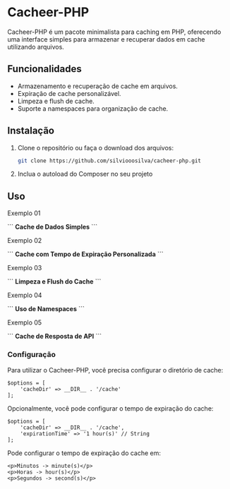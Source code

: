 # Cacheer-PHP

Cacheer-PHP é um pacote minimalista para caching em PHP, oferecendo uma interface simples para armazenar e recuperar dados em cache utilizando arquivos.

## Funcionalidades

- Armazenamento e recuperação de cache em arquivos.
- Expiração de cache personalizável.
- Limpeza e flush de cache.
- Suporte a namespaces para organização de cache.

## Instalação

1. Clone o repositório ou faça o download dos arquivos:

    ```sh
    git clone https://github.com/silviooosilva/cacheer-php.git
    ```

2. Inclua o autoload do Composer no seu projeto


## Uso

<p>Exemplo 01 </p>
```
<b>Cache de Dados Simples</b>
```

<p>Exemplo 02 </p>
```
<b>Cache com Tempo de Expiração Personalizada</b>
```

<p>Exemplo 03 </p>
```
<b>Limpeza e Flush do Cache</b>
```

<p>Exemplo 04 </p>
```
<b>Uso de Namespaces</b>
```

<p>Exemplo 05 </p>
```
<b>Cache de Resposta de API</b>
```

### Configuração

Para utilizar o Cacheer-PHP, você precisa configurar o diretório de cache:

```
$options = [
    'cacheDir' => __DIR__ . '/cache'
];
```
Opcionalmente, você pode configurar o tempo de expiração do cache:

```
$options = [
    'cacheDir' => __DIR__ . '/cache',
    'expirationTime' => '1 hour(s)' // String
];
```

Pode configurar o tempo de expiração do cache em: 
```
<p>Minutos -> minute(s)</p>
<p>Horas -> hour(s)</p>
<p>Segundos -> second(s)</p>

```